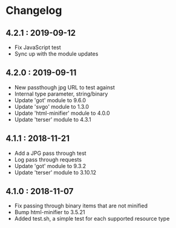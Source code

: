 # Changelog

## 4.2.1 : 2019-09-12
- Fix JavaScript test
- Sync up with the module updates

## 4.2.0 : 2019-09-11
- New passthough jpg URL to test against
- Internal type parameter, string/binary
- Update 'got' module to 9.6.0
- Update 'svgo' module to 1.3.0
- Update 'html-minifier' module to 4.0.0
- Update 'terser' module to 4.3.1

## 4.1.1 : 2018-11-21
- Add a JPG pass through test
- Log pass through requests
- Update 'got' module to 9.3.2
- Update 'terser' module to 3.10.12

## 4.1.0 : 2018-11-07
- Fix passing through binary items that are not minified
- Bump html-minifier to 3.5.21
- Added test.sh, a simple test for each supported resource type

